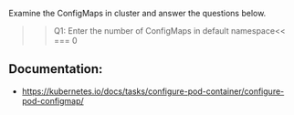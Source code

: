 
Examine the ConfigMaps in cluster and answer the questions below.

>>Q1: Enter the number of ConfigMaps in default namespace<<
=== 0

## Documentation:
- https://kubernetes.io/docs/tasks/configure-pod-container/configure-pod-configmap/
